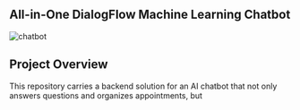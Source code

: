 ## All-in-One DialogFlow Machine Learning Chatbot
![chatbot](images/dialogflow-icon.png)

## Project Overview
This repository carries a backend solution for an AI chatbot that not only answers questions and organizes appointments, but